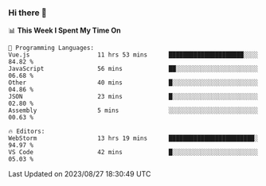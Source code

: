 ### Hi there 👋

<!--
**asdf12303116/asdf12303116** is a ✨ _special_ ✨ repository because its `README.md` (this file) appears on your GitHub profile.

Here are some ideas to get you started:

- 🔭 I’m currently working on ...
- 🌱 I’m currently learning ...
- 👯 I’m looking to collaborate on ...
- 🤔 I’m looking for help with ...
- 💬 Ask me about ...
- 📫 How to reach me: ...
- 😄 Pronouns: ...
- ⚡ Fun fact: ...
-->

<!--START_SECTION:waka-->
📊 **This Week I Spent My Time On** 

```text
💬 Programming Languages: 
Vue.js                   11 hrs 53 mins      █████████████████████░░░░   84.82 % 
JavaScript               56 mins             ██░░░░░░░░░░░░░░░░░░░░░░░   06.68 % 
Other                    40 mins             █░░░░░░░░░░░░░░░░░░░░░░░░   04.86 % 
JSON                     23 mins             █░░░░░░░░░░░░░░░░░░░░░░░░   02.80 % 
Assembly                 5 mins              ░░░░░░░░░░░░░░░░░░░░░░░░░   00.63 % 

🔥 Editors: 
WebStorm                 13 hrs 19 mins      ████████████████████████░   94.97 % 
VS Code                  42 mins             █░░░░░░░░░░░░░░░░░░░░░░░░   05.03 % 
```


 Last Updated on 2023/08/27 18:30:49 UTC
<!--END_SECTION:waka-->
